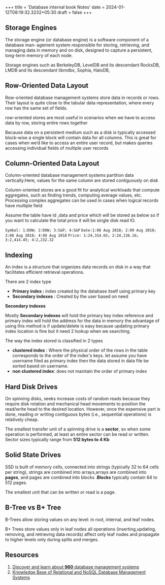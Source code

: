 +++
title = 'Database internal book Notes'
date  = 2024-01-12T08:19:32.3232+05:30
draft = false
+++

## Storage Engines

The storage engine (or database engine) is a software component of a database man‐
agement system responsible for storing, retrieving, and managing data in memory
and on disk, designed to capture a persistent, long-term memory of each node.

Storage engines such as BerkeleyDB, LevelDB and its descendant RocksDB, LMDB
and its descendant libmdbx, Sophia, HaloDB,



## Row-Oriented Data Layout

Row-oriented database management systems store data in records or rows. Their layout is quite close to the tabular data representation, where every row has the same set of fields.

row-oriented stores are most useful in scenarios when we have to access data by row, storing entire rows together

Because data on a persistent medium such as a disk is typically accessed block-wise a single block will contain data for all columns. This is great for cases when we’d like to access an entire user record, but makes queries accessing individual fields of multiple user records

## Column-Oriented Data Layout 

Column-oriented database management systems partition data vertically.Here, values for the same column are stored contiguously on disk

Column-oriented stores are a good fit for analytical workloads that compute aggregates, such as finding trends, computing average values, etc. Processing complex aggregates can be used in cases when logical records have multiple field

Assume the table have id ,data and price which will be stored as below so if you want to calculate the total price it will be single disk read IO.

`Symbol: 1:DOW; 2:DOW; 3:S&P; 4:S&P`
`Date:1:08 Aug 2018; 2:09 Aug 2018; 3:08 Aug 2018; 4:09 Aug 2018`
`Price: 1:24,314.65; 2:24,136.16; 3:2,414.45; 4:2,232.32`

##  Indexing 

An index is a structure that organizes data records on disk in a way that facilitates
efficient retrieval operations.

There are 2 index type
- **Primary index :** index created by the database itself using primary key 
- **Secondary indexes** : Created by the user based on need 

**Secondary indexes**

 Mostly **Secondary indexes** will hold the primary key index reference and primary index will hold the address for the data in memory the advantage of using this method is if update/delete is easy because updating primary index location is fine but it need 2 lookup when we searching.

The way the index stored is classified in 2 types
- **clustered index** : Where the physical order of the rows in the table corresponds to the order of the index's keys. let assume you have username filed as primary index then the data stored in data file be sorted based on username.
- **non clustered index**: does not maintain the order of primary index


## Hard Disk Drives

On spinning disks, seeks increase costs of random reads because they require disk rotation and mechanical head movements to position the read/write head to the desired location. However, once the expensive part is done, reading or writing contiguous bytes (i.e., sequential operations) is relatively cheap.

The smallest transfer unit of a spinning drive is a **sector**, so when some operation is
performed, at least an entire sector can be read or written. Sector sizes typically range
from **512 bytes to 4 Kb**

## Solid State Drives

SSD is built of memory cells, connected into strings (typically 32 to 64 cells per string), strings are combined into arrays,arrays are combined into **pages**, and pages are combined into blocks .**Blocks** typically contain 64 to 512 pages.

The smallest unit that can be written or read is a page.


## B-Tree vs B+ Tree

B-Trees allow storing values on any level: in root, internal, and leaf nodes.

B+ Trees store values only in leaf nodes all operations (inserting,updating, removing, and retrieving data records) affect only leaf nodes and propagate to higher levels only during splits and merges.
















## Resources
1. [Discover and learn about **960** database management systems](https://dbdb.io/)
2. [Knowledge Base of Relational and NoSQL Database Management Systems](https://db-engines.com/en/)